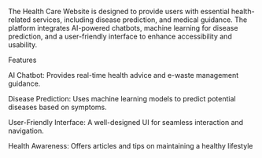The Health Care Website is designed to provide users with essential health-related services, including disease prediction, and medical guidance. The platform integrates AI-powered chatbots, machine learning for disease prediction, and a user-friendly interface to enhance accessibility and usability.

Features

AI Chatbot: Provides real-time health advice and e-waste management guidance.

Disease Prediction: Uses machine learning models to predict potential diseases based on symptoms.

User-Friendly Interface: A well-designed UI for seamless interaction and navigation.

Health Awareness: Offers articles and tips on maintaining a healthy lifestyle
